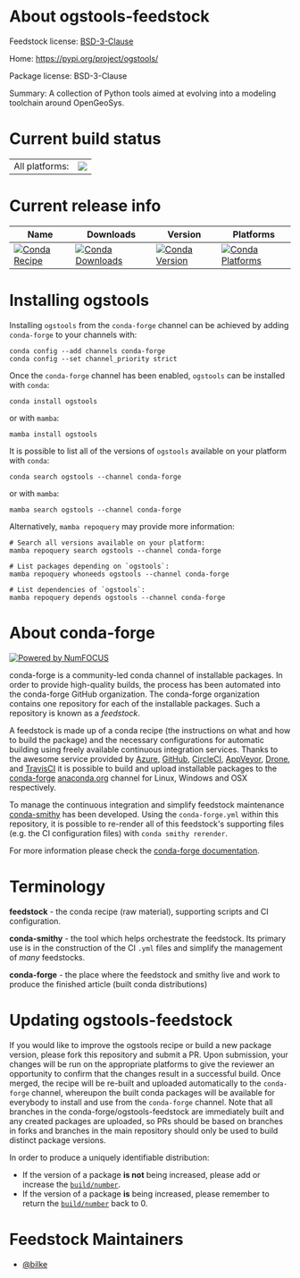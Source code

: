About ogstools-feedstock
========================

Feedstock license: [BSD-3-Clause](https://github.com/conda-forge/ogstools-feedstock/blob/main/LICENSE.txt)

Home: https://pypi.org/project/ogstools/

Package license: BSD-3-Clause

Summary: A collection of Python tools aimed at evolving into a modeling toolchain around OpenGeoSys.

Current build status
====================


<table><tr><td>All platforms:</td>
    <td>
      <a href="https://dev.azure.com/conda-forge/feedstock-builds/_build/latest?definitionId=18573&branchName=main">
        <img src="https://dev.azure.com/conda-forge/feedstock-builds/_apis/build/status/ogstools-feedstock?branchName=main">
      </a>
    </td>
  </tr>
</table>

Current release info
====================

| Name | Downloads | Version | Platforms |
| --- | --- | --- | --- |
| [![Conda Recipe](https://img.shields.io/badge/recipe-ogstools-green.svg)](https://anaconda.org/conda-forge/ogstools) | [![Conda Downloads](https://img.shields.io/conda/dn/conda-forge/ogstools.svg)](https://anaconda.org/conda-forge/ogstools) | [![Conda Version](https://img.shields.io/conda/vn/conda-forge/ogstools.svg)](https://anaconda.org/conda-forge/ogstools) | [![Conda Platforms](https://img.shields.io/conda/pn/conda-forge/ogstools.svg)](https://anaconda.org/conda-forge/ogstools) |

Installing ogstools
===================

Installing `ogstools` from the `conda-forge` channel can be achieved by adding `conda-forge` to your channels with:

```
conda config --add channels conda-forge
conda config --set channel_priority strict
```

Once the `conda-forge` channel has been enabled, `ogstools` can be installed with `conda`:

```
conda install ogstools
```

or with `mamba`:

```
mamba install ogstools
```

It is possible to list all of the versions of `ogstools` available on your platform with `conda`:

```
conda search ogstools --channel conda-forge
```

or with `mamba`:

```
mamba search ogstools --channel conda-forge
```

Alternatively, `mamba repoquery` may provide more information:

```
# Search all versions available on your platform:
mamba repoquery search ogstools --channel conda-forge

# List packages depending on `ogstools`:
mamba repoquery whoneeds ogstools --channel conda-forge

# List dependencies of `ogstools`:
mamba repoquery depends ogstools --channel conda-forge
```


About conda-forge
=================

[![Powered by
NumFOCUS](https://img.shields.io/badge/powered%20by-NumFOCUS-orange.svg?style=flat&colorA=E1523D&colorB=007D8A)](https://numfocus.org)

conda-forge is a community-led conda channel of installable packages.
In order to provide high-quality builds, the process has been automated into the
conda-forge GitHub organization. The conda-forge organization contains one repository
for each of the installable packages. Such a repository is known as a *feedstock*.

A feedstock is made up of a conda recipe (the instructions on what and how to build
the package) and the necessary configurations for automatic building using freely
available continuous integration services. Thanks to the awesome service provided by
[Azure](https://azure.microsoft.com/en-us/services/devops/), [GitHub](https://github.com/),
[CircleCI](https://circleci.com/), [AppVeyor](https://www.appveyor.com/),
[Drone](https://cloud.drone.io/welcome), and [TravisCI](https://travis-ci.com/)
it is possible to build and upload installable packages to the
[conda-forge](https://anaconda.org/conda-forge) [anaconda.org](https://anaconda.org/)
channel for Linux, Windows and OSX respectively.

To manage the continuous integration and simplify feedstock maintenance
[conda-smithy](https://github.com/conda-forge/conda-smithy) has been developed.
Using the ``conda-forge.yml`` within this repository, it is possible to re-render all of
this feedstock's supporting files (e.g. the CI configuration files) with ``conda smithy rerender``.

For more information please check the [conda-forge documentation](https://conda-forge.org/docs/).

Terminology
===========

**feedstock** - the conda recipe (raw material), supporting scripts and CI configuration.

**conda-smithy** - the tool which helps orchestrate the feedstock.
                   Its primary use is in the construction of the CI ``.yml`` files
                   and simplify the management of *many* feedstocks.

**conda-forge** - the place where the feedstock and smithy live and work to
                  produce the finished article (built conda distributions)


Updating ogstools-feedstock
===========================

If you would like to improve the ogstools recipe or build a new
package version, please fork this repository and submit a PR. Upon submission,
your changes will be run on the appropriate platforms to give the reviewer an
opportunity to confirm that the changes result in a successful build. Once
merged, the recipe will be re-built and uploaded automatically to the
`conda-forge` channel, whereupon the built conda packages will be available for
everybody to install and use from the `conda-forge` channel.
Note that all branches in the conda-forge/ogstools-feedstock are
immediately built and any created packages are uploaded, so PRs should be based
on branches in forks and branches in the main repository should only be used to
build distinct package versions.

In order to produce a uniquely identifiable distribution:
 * If the version of a package **is not** being increased, please add or increase
   the [``build/number``](https://docs.conda.io/projects/conda-build/en/latest/resources/define-metadata.html#build-number-and-string).
 * If the version of a package **is** being increased, please remember to return
   the [``build/number``](https://docs.conda.io/projects/conda-build/en/latest/resources/define-metadata.html#build-number-and-string)
   back to 0.

Feedstock Maintainers
=====================

* [@bilke](https://github.com/bilke/)

